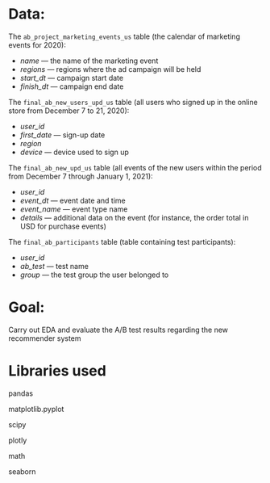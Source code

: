 # Data: 

The `ab_project_marketing_events_us` table (the calendar of marketing events for 2020):

- *name* — the name of the marketing event
- *regions* — regions where the ad campaign will be held
- *start_dt* — campaign start date
- *finish_dt* — campaign end date


The `final_ab_new_users_upd_us` table (all users who signed up in the online store from December 7 to 21, 2020):

- *user_id*
- *first_date* — sign-up date
- *region*
- *device* — device used to sign up


The `final_ab_new_upd_us` table (all events of the new users within the period from  December 7 through January 1, 2021):

- *user_id*
- *event_dt* — event date and time
- *event_name* — event type name
- *details* — additional data on the event (for instance, the order total in USD for purchase events)

The `final_ab_participants` table (table containing test participants):

- *user_id*
- *ab_test* — test name
- *group* — the test group the user belonged to

# Goal:
Carry out EDA and evaluate the A/B test results regarding the new recommender system 

# Libraries used
pandas

matplotlib.pyplot

scipy

plotly

math

seaborn
